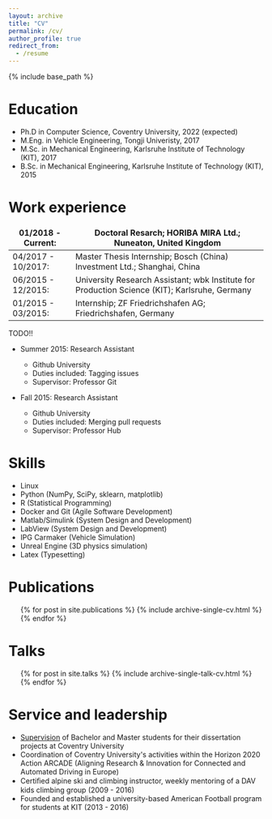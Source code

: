 ```yaml
---
layout: archive
title: "CV"
permalink: /cv/
author_profile: true
redirect_from:
  - /resume
---
```


<style>
td, th {
   border: none!important;
}
</style>

{% include base_path %}

Education
======
* Ph.D in Computer Science, Coventry University, 2022 (expected)
* M.Eng. in Vehicle Engineering, Tongji Univeristy, 2017
* M.Sc. in Mechanical Engineering, Karlsruhe Institute of Technology (KIT), 2017
* B.Sc. in Mechanical Engineering, Karlsruhe Institute of Technology (KIT), 2015

Work experience
======

| 01/2018 - Current: | Doctoral Resarch; HORIBA MIRA Ltd.; Nuneaton, United Kingdom |  
| ----- | ----- |
| 04/2017 - 10/2017: | Master Thesis Internship; Bosch (China) Investment Ltd.; Shanghai, China |  
| 06/2015 - 12/2015: | University Research Assistant; wbk Institute for Production Science (KIT); Karlsruhe, Germany |  
| 01/2015 - 03/2015: | Internship; ZF Friedrichshafen AG; Friedrichshafen, Germany |

TODO!!
* Summer 2015: Research Assistant
  * Github University
  * Duties included: Tagging issues
  * Supervisor: Professor Git

* Fall 2015: Research Assistant
  * Github University
  * Duties included: Merging pull requests
  * Supervisor: Professor Hub
  
Skills
======
* Linux
* Python (NumPy, SciPy, sklearn, matplotlib)
* R (Statistical Programming)
* Docker and Git (Agile Software Development)
* Matlab/Simulink (System Design and Development)
* LabView (System Design and Development)
* IPG Carmaker (Vehicle Simulation)
* Unreal Engine (3D physics simulation)
* Latex (Typesetting)

Publications
======
  <ul>{% for post in site.publications %}
    {% include archive-single-cv.html %}
  {% endfor %}</ul>
  
Talks
======
  <ul>{% for post in site.talks %}
    {% include archive-single-talk-cv.html %}
  {% endfor %}</ul>
  
<!-- Teaching
======
  <ul>{% for post in site.teaching %}
    {% include archive-single-cv.html %}
  {% endfor %}</ul> -->
  
Service and leadership
======
* [Supervision](/pages/teaching) of Bachelor and Master students for their dissertation projects at Coventry University
* Coordination of Coventry University's activities within the Horizon 2020 Action ARCADE (Aligning Research &
Innovation for Connected and Automated Driving in Europe)
* Certiﬁed alpine ski and climbing instructor, weekly mentoring of a DAV kids climbing group (2009 - 2016)
* Founded and established a university-based American Football program for students at KIT (2013 - 2016)
